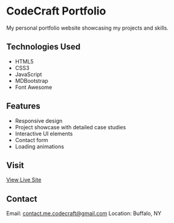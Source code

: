# CodeCraft Portfolio

My personal portfolio website showcasing my projects and skills.

## Technologies Used
- HTML5
- CSS3
- JavaScript
- MDBootstrap
- Font Awesome

## Features
- Responsive design
- Project showcase with detailed case studies
- Interactive UI elements
- Contact form
- Loading animations

## Visit
[View Live Site](https://mehedih178.github.io/CodeCraft)

## Contact
Email: contact.me.codecraft@gmail.com
Location: Buffalo, NY

